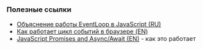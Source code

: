 ### Полезные ссылки

- [Объяснение работы EventLoop в JavaScript (RU)](https://medium.com/devschacht/javascript-eventloop-explained-f2dcf84e36ee)
- [Как работает цикл событий в браузере (EN)](https://itnext.io/how-javascript-works-in-browser-and-node-ab7d0d09ac2f)
- [JavaScript Promises and Async/Await (EN)](https://medium.com/jspoint/javascript-promises-and-async-await-as-fast-as-possible-d7c8c8ff0abc) - как это работает
